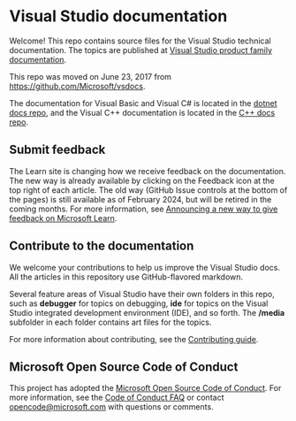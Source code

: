 # Visual Studio documentation

Welcome! This repo contains source files for the Visual Studio technical documentation. The topics are published at [Visual Studio product family documentation](https://learn.microsoft.com/visualstudio).

This repo was moved on June 23, 2017 from https://github.com/Microsoft/vsdocs.

The documentation for Visual Basic and Visual C# is located in the [dotnet docs repo](https://github.com/dotnet/docs/tree/master/docs), and the Visual C++ documentation is located in the [C++ docs repo](https://github.com/MicrosoftDocs/cpp-docs).

## Submit feedback

The Learn site is changing how we receive feedback on the documentation. The new way is already available by clicking on the Feedback icon at the top right of each article. The old way (GitHub Issue controls at the bottom of the pages) is still available as of February 2024, but will be retired in the coming months. For more information, see [Announcing a new way to give feedback on Microsoft Learn](https://aka.ms/contentuserfeedback).

## Contribute to the documentation

We welcome your contributions to help us improve the Visual Studio docs. All the articles in this repository use GitHub-flavored markdown.

Several feature areas of Visual Studio have their own folders in this repo, such as **debugger** for topics on debugging, **ide** for topics on the Visual Studio integrated development environment (IDE), and so forth. The **/media** subfolder in each folder contains art files for the topics.

For more information about contributing, see the [Contributing guide](CONTRIBUTING.md).

## Microsoft Open Source Code of Conduct

This project has adopted the [Microsoft Open Source Code of Conduct](https://opensource.microsoft.com/codeofconduct/). For more information, see the [Code of Conduct FAQ](https://opensource.microsoft.com/codeofconduct/faq/) or contact [opencode@microsoft.com](mailto:opencode@microsoft.com) with questions or comments.
